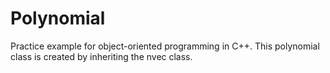 # Polynomial
Practice example for object-oriented programming in C++.
This polynomial class is created by inheriting the nvec class.
